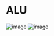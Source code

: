 # ALU
![image](https://user-images.githubusercontent.com/75384929/187286069-5a3202be-1ab9-4c7e-bb50-f88ac2d29a94.png)
![image](https://user-images.githubusercontent.com/75384929/187286133-5a1888dc-149a-4d81-b007-cc8502bb29b8.png)
